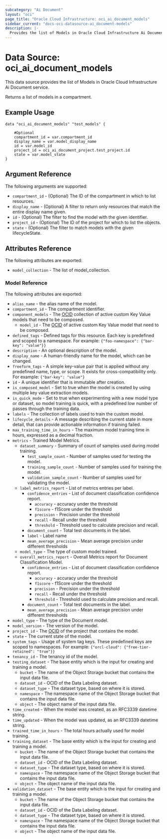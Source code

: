```yaml
---
subcategory: "Ai Document"
layout: "oci"
page_title: "Oracle Cloud Infrastructure: oci_ai_document_models"
sidebar_current: "docs-oci-datasource-ai_document-models"
description: |-
  Provides the list of Models in Oracle Cloud Infrastructure Ai Document service
---
```


# Data Source: oci_ai_document_models
This data source provides the list of Models in Oracle Cloud Infrastructure Ai Document service.

Returns a list of models in a compartment.


## Example Usage

```hcl
data "oci_ai_document_models" "test_models" {

	#Optional
	compartment_id = var.compartment_id
	display_name = var.model_display_name
	id = var.model_id
	project_id = oci_ai_document_project.test_project.id
	state = var.model_state
}
```

## Argument Reference

The following arguments are supported:

* `compartment_id` - (Optional) The ID of the compartment in which to list resources.
* `display_name` - (Optional) A filter to return only resources that match the entire display name given.
* `id` - (Optional) The filter to find the model with the given identifier.
* `project_id` - (Optional) The ID of the project for which to list the objects.
* `state` - (Optional) The filter to match models with the given lifecycleState.


## Attributes Reference

The following attributes are exported:

* `model_collection` - The list of model_collection.

### Model Reference

The following attributes are exported:

* `alias_name` - the alias name of the model.
* `compartment_id` - The compartment identifier.
* `component_models` - The [OCID](https://docs.cloud.oracle.com/iaas/Content/General/Concepts/identifiers.htm) collection of active custom Key Value models that need to be composed.
	* `model_id` - The [OCID](https://docs.cloud.oracle.com/iaas/Content/General/Concepts/identifiers.htm) of active custom Key Value model that need to be composed.
* `defined_tags` - Defined tags for this resource. Each key is predefined and scoped to a namespace. For example: `{"foo-namespace": {"bar-key": "value"}}` 
* `description` - An optional description of the model.
* `display_name` - A human-friendly name for the model, which can be changed.
* `freeform_tags` - A simple key-value pair that is applied without any predefined name, type, or scope. It exists for cross-compatibility only. For example: `{"bar-key": "value"}` 
* `id` - A unique identifier that is immutable after creation.
* `is_composed_model` - Set to true when the model is created by using multiple key value extraction models.
* `is_quick_mode` - Set to true when experimenting with a new model type or dataset, so model training is quick, with a predefined low number of passes through the training data.
* `labels` - The collection of labels used to train the custom model.
* `lifecycle_details` - A message describing the current state in more detail, that can provide actionable information if training failed.
* `max_training_time_in_hours` - The maximum model training time in hours, expressed as a decimal fraction.
* `metrics` - Trained Model Metrics.
	* `dataset_summary` - Summary of count of samples used during model training.
		* `test_sample_count` - Number of samples used for testing the model.
		* `training_sample_count` - Number of samples used for training the model.
		* `validation_sample_count` - Number of samples used for validating the model.
	* `label_metrics_report` - List of metrics entries per label.
		* `confidence_entries` - List of document classification confidence report.
			* `accuracy` - accuracy under the threshold
			* `f1score` - f1Score under the threshold
			* `precision` - Precision under the threshold
			* `recall` - Recall under the threshold
			* `threshold` - Threshold used to calculate precision and recall.
		* `document_count` - Total test documents in the label.
		* `label` - Label name
		* `mean_average_precision` - Mean average precision under different thresholds
	* `model_type` - The type of custom model trained.
	* `overall_metrics_report` - Overall Metrics report for Document Classification Model.
		* `confidence_entries` - List of document classification confidence report.
			* `accuracy` - accuracy under the threshold
			* `f1score` - f1Score under the threshold
			* `precision` - Precision under the threshold
			* `recall` - Recall under the threshold
			* `threshold` - Threshold used to calculate precision and recall.
		* `document_count` - Total test documents in the label.
		* `mean_average_precision` - Mean average precision under different thresholds
* `model_type` - The type of the Document model.
* `model_version` - The version of the model.
* `project_id` - The [OCID](https://docs.cloud.oracle.com/iaas/Content/General/Concepts/identifiers.htm) of the project that contains the model.
* `state` - The current state of the model.
* `system_tags` - Usage of system tag keys. These predefined keys are scoped to namespaces. For example: `{"orcl-cloud": {"free-tier-retained": "true"}}` 
* `tenancy_id` - The tenancy id of the model.
* `testing_dataset` - The base entity which is the input for creating and training a model.
	* `bucket` - The name of the Object Storage bucket that contains the input data file.
	* `dataset_id` - OCID of the Data Labeling dataset.
	* `dataset_type` - The dataset type, based on where it is stored.
	* `namespace` - The namespace name of the Object Storage bucket that contains the input data file.
	* `object` - The object name of the input data file.
* `time_created` - When the model was created, as an RFC3339 datetime string.
* `time_updated` - When the model was updated, as an RFC3339 datetime string.
* `trained_time_in_hours` - The total hours actually used for model training.
* `training_dataset` - The base entity which is the input for creating and training a model.
	* `bucket` - The name of the Object Storage bucket that contains the input data file.
	* `dataset_id` - OCID of the Data Labeling dataset.
	* `dataset_type` - The dataset type, based on where it is stored.
	* `namespace` - The namespace name of the Object Storage bucket that contains the input data file.
	* `object` - The object name of the input data file.
* `validation_dataset` - The base entity which is the input for creating and training a model.
	* `bucket` - The name of the Object Storage bucket that contains the input data file.
	* `dataset_id` - OCID of the Data Labeling dataset.
	* `dataset_type` - The dataset type, based on where it is stored.
	* `namespace` - The namespace name of the Object Storage bucket that contains the input data file.
	* `object` - The object name of the input data file.

